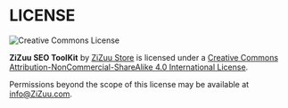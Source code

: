 # LICENSE 
<img alt="Creative Commons License" style="border-width:0" src="https://i.creativecommons.org/l/by-nc-sa/4.0/88x31.png">


**ZiZuu SEO ToolKit** by [ZiZuu Store](https://github.com/ZiZuu-store/PrestaShop_module-zzSEOtk) is licensed under a <a rel="license" href="http://creativecommons.org/licenses/by-nc-sa/4.0/">Creative Commons Attribution-NonCommercial-ShareAlike 4.0 International License</a>.

Permissions beyond the scope of this license may be available at info@ZiZuu.com.
